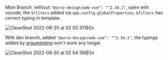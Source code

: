 Main Branch, without `"@arco-design/web-vue": "^2.34.1"`, open with vscode, the `$filters` added via `app.config.globalProperties.$filters` has correct typing in template.

![CleanShot 2022-08-20 at 02 00 37@2x](https://user-images.githubusercontent.com/529486/185679745-4621ded6-79e4-4bfc-864b-954a9ead96d9.png)

With dev branch, added `"@arco-design/web-vue": "^2.34.1"`, the typings added by [argumenting](https://cn.vuejs.org/api/utility-types.html#componentcustomprops) won't work any longer.


![CleanShot 2022-08-20 at 02 04 56@2x](https://user-images.githubusercontent.com/529486/185680642-4628e7aa-e753-412f-aeda-d308a548a2cc.png)
